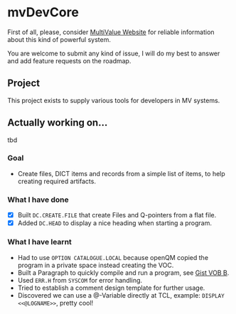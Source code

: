 # mvDevCore

First of all, please, consider [MultiValue Website](https://www.pickmultivalue.com) for reliable information about this kind of powerful system.  

You are welcome to submit any kind of issue, I will do my best to answer and add feature requests on the roadmap.

## Project
This project exists to supply various tools for developers in MV systems.

## Actually working on... 
tbd

### Goal
- Create files, DICT items and records from a simple list of items, to help creating required artifacts.

### What I have done 
- [x] Built `DC.CREATE.FILE` that create Files and Q-pointers from a flat file.
- [x] Added `DC.HEAD` to display a nice heading when starting a program.

### What I have learnt
- Had to use `OPTION CATALOGUE.LOCAL` because openQM copied the program in a private space instead creating the VOC.
- Built a Paragraph to quickly compile and run a program, see [Gist VOB B](https://gist.github.com/dreller2034/8fce9cc4dc531f72748d30aef8f532e4).
- Used `ERR.H` from `SYSCOM` for error handling.
- Tried to establish a comment design template for further usage.
- Discovered we can use a @-Variable directly at TCL, example: `DISPLAY <<@LOGNAME>>`, pretty cool!